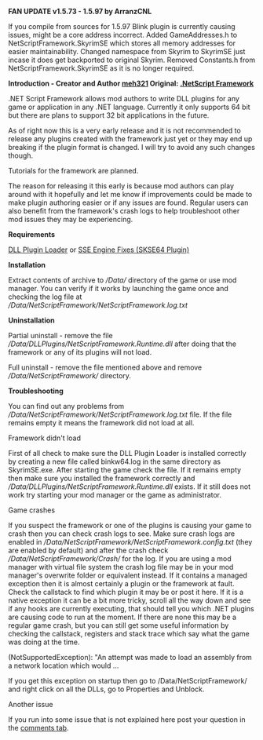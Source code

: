 **FAN UPDATE v1.5.73 - 1.5.97 by ArranzCNL**

If you compile from sources for 1.5.97 Blink plugin is currently causing issues, might be a core address incorrect.
Added GameAddresses.h to NetScriptFramework.SkyrimSE which stores all memory addresses for easier maintainability.
Changed namespace from Skyrim to SkyrimSE just incase it does get backported to original Skyrim.
Removed Constants.h from NetScriptFramework.SkyrimSE as it is no longer required.



 **Introduction - Creator and Author [meh321](https://www.nexusmods.com/skyrimspecialedition/users/2964753) Original: [.NetScript Framework](https://www.nexusmods.com/skyrimspecialedition/mods/21294)**

.NET Script Framework allows mod authors to write DLL plugins for any game  or application in any .NET language. Currently it only supports 64 bit  but there are plans to support 32 bit applications in the future.

As of right now this is a very early release and it is not recommended to  release any plugins created with the framework just yet or they may end  up breaking if the plugin format is changed. I will try to avoid any  such changes though.

Tutorials for the framework are planned.

The reason for releasing it this early is because mod authors can play  around with it hopefully and let me know if improvements could be made  to make plugin authoring easier or if any issues are found. Regular  users can also benefit from the framework's crash logs to help  troubleshoot other mod issues they may be experiencing.


**Requirements**

[DLL Plugin Loader](https://www.nexusmods.com/skyrimspecialedition/mods/10546) or [SSE Engine Fixes (SKSE64 Plugin)](https://www.nexusmods.com/skyrimspecialedition/mods/17230)


**Installation**

Extract contents of archive to */Data/* directory of the game or use mod manager. You can verify if it works by launching the game once and checking the log file at */Data/NetScriptFramework/NetScriptFramework.log.txt*


**Uninstallation**

Partial uninstall - remove the file */Data/DLLPlugins/NetScriptFramework.Runtime.dll* after doing that the framework or any of its plugins will not load.

Full uninstall - remove the file mentioned above and remove */Data/NetScriptFramework/* directory.


**Troubleshooting**

You can find out any problems from */Data/NetScriptFramework/NetScriptFramework.log.txt* file. If the file remains empty it means the framework did not load at all.

Framework didn't load

First of all check to make sure the DLL Plugin Loader is installed correctly  by creating a new file called binkw64.log in the same directory as  SkyrimSE.exe. After starting the game check the file. If it remains  empty then make sure you installed the framework correctly and */Data/DLLPlugins/NetScriptFramework.Runtime.dll* exists. If it still does not work try starting your mod manager or the game as administrator.

Game crashes

If you suspect the framework or one of the plugins is causing your game to crash then you can check crash logs to see. Make sure crash logs are  enabled in */Data/NetScriptFramework/NetScriptFramework.config.txt* (they are enabled by default) and after the crash check */Data/NetScriptFramework/Crash/* for the log. If you are using a mod manager with virtual file system  the crash log file may be in your mod manager's overwrite folder or  equivalent instead. If it contains a managed exception then it is almost certainly a plugin or the framework at fault. Check the callstack to  find which plugin it may be or post it here. If it is a native exception it can be a bit more tricky, scroll all the way down and see if any  hooks are currently executing, that should tell you which .NET plugins  are causing code to run at the moment. If there are none this may be a  regular game crash, but you can still get some useful information by  checking the callstack, registers and stack trace which say what the  game was doing at the time.

(NotSupportedException): "An attempt was made to load an assembly from a network location which would ...

If you get this exception on startup then go to /Data/NetScriptFramework/  and right click on all the DLLs, go to Properties and Unblock.



Another issue

If you run into some issue that is not explained here post your question in the [comments tab](https://www.nexusmods.com/skyrimspecialedition/mods/21294?tab=posts). 
